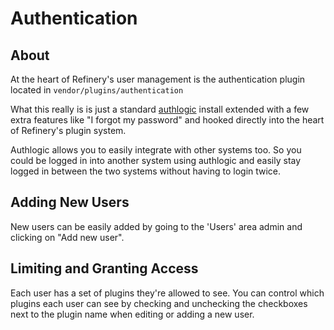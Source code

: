 # Authentication

## About

At the heart of Refinery's user management is the authentication plugin located in ``vendor/plugins/authentication``

What this really is is just a standard [authlogic](http://github.com/binarylogic/authlogic) install extended with a few extra features like "I forgot my password" and hooked directly into the heart of Refinery's plugin system.

Authlogic allows you to easily integrate with other systems too. So you could be logged in into another system using authlogic and easily stay logged in between the two systems without having to login twice.

## Adding New Users

New users can be easily added by going to the 'Users' area admin and clicking on "Add new user".

## Limiting and Granting Access

Each user has a set of plugins they're allowed to see. You can control which plugins each user can see by checking and unchecking the checkboxes next to the plugin name when editing or adding a new user.
